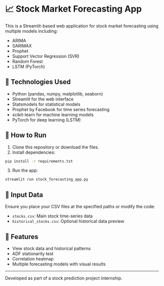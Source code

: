 # 📈 Stock Market Forecasting App

This is a Streamlit-based web application for stock market forecasting using multiple models including:

- ARIMA
- SARIMAX
- Prophet
- Support Vector Regression (SVR)
- Random Forest
- LSTM (PyTorch)

## 🧰 Technologies Used

- Python (pandas, numpy, matplotlib, seaborn)
- Streamlit for the web interface
- Statsmodels for statistical models
- Prophet by Facebook for time series forecasting
- scikit-learn for machine learning models
- PyTorch for deep learning (LSTM)

## 📂 How to Run

1. Clone this repository or download the files.
2. Install dependencies:

```bash
pip install -r requirements.txt
```

3. Run the app:

```bash
streamlit run stock_forecasting_app.py
```

## 📁 Input Data

Ensure you place your CSV files at the specified paths or modify the code:
- `stocks.csv`: Main stock time-series data
- `historical_stocks.csv`: Optional historical data preview

## 📌 Features

- View stock data and historical patterns
- ADF stationarity test
- Correlation heatmap
- Multiple forecasting models with visual results

---

Developed as part of a stock prediction project internship.
